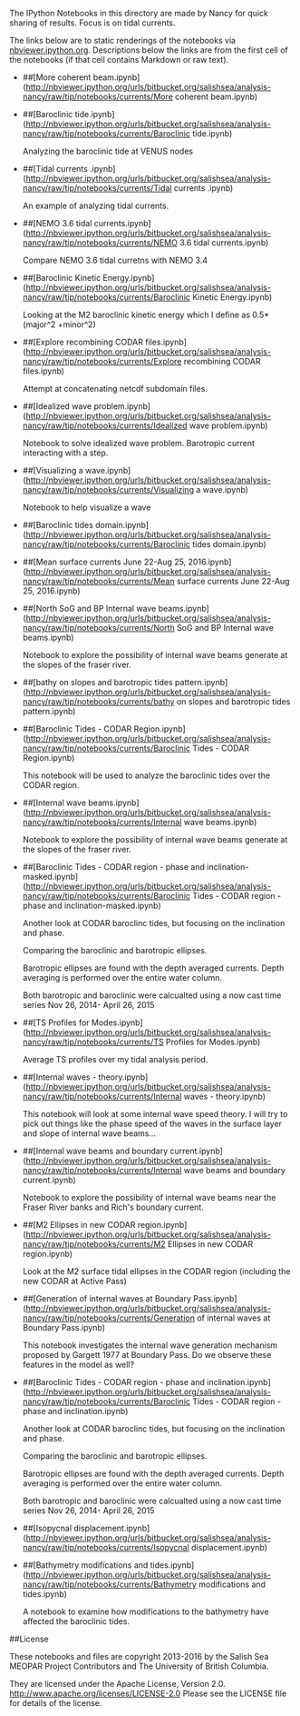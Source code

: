 The IPython Notebooks in this directory are made by Nancy for
quick sharing of results. Focus is on tidal currents.

The links below are to static renderings of the notebooks via
[nbviewer.ipython.org](http://nbviewer.ipython.org/).
Descriptions below the links are from the first cell of the notebooks
(if that cell contains Markdown or raw text).

* ##[More coherent beam.ipynb](http://nbviewer.ipython.org/urls/bitbucket.org/salishsea/analysis-nancy/raw/tip/notebooks/currents/More coherent beam.ipynb)  
    
* ##[Baroclinic tide.ipynb](http://nbviewer.ipython.org/urls/bitbucket.org/salishsea/analysis-nancy/raw/tip/notebooks/currents/Baroclinic tide.ipynb)  
    
    Analyzing the baroclinic tide at VENUS nodes  

* ##[Tidal currents .ipynb](http://nbviewer.ipython.org/urls/bitbucket.org/salishsea/analysis-nancy/raw/tip/notebooks/currents/Tidal currents .ipynb)  
    
    An example of analyzing tidal currents.  
      


* ##[NEMO 3.6 tidal currents.ipynb](http://nbviewer.ipython.org/urls/bitbucket.org/salishsea/analysis-nancy/raw/tip/notebooks/currents/NEMO 3.6 tidal currents.ipynb)  
    
    Compare NEMO 3.6 tidal curretns with NEMO 3.4  

* ##[Baroclinic Kinetic Energy.ipynb](http://nbviewer.ipython.org/urls/bitbucket.org/salishsea/analysis-nancy/raw/tip/notebooks/currents/Baroclinic Kinetic Energy.ipynb)  
    
    Looking at the M2 baroclinic kinetic energy which I define as 0.5*(major^2 +minor^2)  

* ##[Explore recombining CODAR files.ipynb](http://nbviewer.ipython.org/urls/bitbucket.org/salishsea/analysis-nancy/raw/tip/notebooks/currents/Explore recombining CODAR files.ipynb)  
    
    Attempt at concatenating netcdf subdomain files.  

* ##[Idealized wave problem.ipynb](http://nbviewer.ipython.org/urls/bitbucket.org/salishsea/analysis-nancy/raw/tip/notebooks/currents/Idealized wave problem.ipynb)  
    
    Notebook to solve idealized wave problem. Barotropic current interacting with a step.  

* ##[Visualizing a wave.ipynb](http://nbviewer.ipython.org/urls/bitbucket.org/salishsea/analysis-nancy/raw/tip/notebooks/currents/Visualizing a wave.ipynb)  
    
    Notebook to help visualize a wave  

* ##[Baroclinic tides domain.ipynb](http://nbviewer.ipython.org/urls/bitbucket.org/salishsea/analysis-nancy/raw/tip/notebooks/currents/Baroclinic tides domain.ipynb)  
    
* ##[Mean surface currents June 22-Aug 25, 2016.ipynb](http://nbviewer.ipython.org/urls/bitbucket.org/salishsea/analysis-nancy/raw/tip/notebooks/currents/Mean surface currents June 22-Aug 25, 2016.ipynb)  
    
* ##[North SoG and BP Internal wave beams.ipynb](http://nbviewer.ipython.org/urls/bitbucket.org/salishsea/analysis-nancy/raw/tip/notebooks/currents/North SoG and BP Internal wave beams.ipynb)  
    
    Notebook to explore the possibility of internal wave beams generate at the slopes of the fraser river.  

* ##[bathy on slopes and barotropic tides pattern.ipynb](http://nbviewer.ipython.org/urls/bitbucket.org/salishsea/analysis-nancy/raw/tip/notebooks/currents/bathy on slopes and barotropic tides pattern.ipynb)  
    
* ##[Baroclinic Tides - CODAR Region.ipynb](http://nbviewer.ipython.org/urls/bitbucket.org/salishsea/analysis-nancy/raw/tip/notebooks/currents/Baroclinic Tides - CODAR Region.ipynb)  
    
    This notebook will be used to analyze the baroclinic tides over the CODAR region.  


* ##[Internal wave beams.ipynb](http://nbviewer.ipython.org/urls/bitbucket.org/salishsea/analysis-nancy/raw/tip/notebooks/currents/Internal wave beams.ipynb)  
    
    Notebook to explore the possibility of internal wave beams generate at the slopes of the fraser river.  

* ##[Baroclinic Tides - CODAR region - phase and inclination-masked.ipynb](http://nbviewer.ipython.org/urls/bitbucket.org/salishsea/analysis-nancy/raw/tip/notebooks/currents/Baroclinic Tides - CODAR region - phase and inclination-masked.ipynb)  
    
    Another look at CODAR baroclinc tides, but focusing on the inclination and phase.  
      
    Comparing the baroclinic and barotropic ellipses.  
      
    Barotropic ellipses are found with the depth averaged currents. Depth averaging is performed over the entire water column.  
      
    Both barotropic and baroclinic were calcualted using a now cast time series Nov 26, 2014- April 26, 2015  

* ##[TS Profiles for Modes.ipynb](http://nbviewer.ipython.org/urls/bitbucket.org/salishsea/analysis-nancy/raw/tip/notebooks/currents/TS Profiles for Modes.ipynb)  
    
    Average TS profiles over my tidal analysis period.  

* ##[Internal waves - theory.ipynb](http://nbviewer.ipython.org/urls/bitbucket.org/salishsea/analysis-nancy/raw/tip/notebooks/currents/Internal waves - theory.ipynb)  
    
    This notebook will look at some internal wave speed theory. I will try to pick out things like the phase speed of the waves in the surface layer and slope of internal wave beams...  

* ##[Internal wave beams and boundary current.ipynb](http://nbviewer.ipython.org/urls/bitbucket.org/salishsea/analysis-nancy/raw/tip/notebooks/currents/Internal wave beams and boundary current.ipynb)  
    
    Notebook to explore the possibility of internal wave beams near the Fraser River banks and Rich's boundary current.  

* ##[M2 Ellipses in new CODAR region.ipynb](http://nbviewer.ipython.org/urls/bitbucket.org/salishsea/analysis-nancy/raw/tip/notebooks/currents/M2 Ellipses in new CODAR region.ipynb)  
    
    Look at the M2 surface tidal ellipses in the CODAR region (including the new CODAR at Active Pass)  

* ##[Generation of internal waves at Boundary Pass.ipynb](http://nbviewer.ipython.org/urls/bitbucket.org/salishsea/analysis-nancy/raw/tip/notebooks/currents/Generation of internal waves at Boundary Pass.ipynb)  
    
    This notebook investigates the internal wave generation mechanism proposed by Gargett 1977 at Boundary Pass. Do we observe these features in the model as well?  
      


* ##[Baroclinic Tides - CODAR region - phase and inclination.ipynb](http://nbviewer.ipython.org/urls/bitbucket.org/salishsea/analysis-nancy/raw/tip/notebooks/currents/Baroclinic Tides - CODAR region - phase and inclination.ipynb)  
    
    Another look at CODAR baroclinc tides, but focusing on the inclination and phase.  
      
    Comparing the baroclinic and barotropic ellipses.  
      
    Barotropic ellipses are found with the depth averaged currents. Depth averaging is performed over the entire water column.  
      
    Both barotropic and baroclinic were calcualted using a now cast time series Nov 26, 2014- April 26, 2015  

* ##[Isopycnal displacement.ipynb](http://nbviewer.ipython.org/urls/bitbucket.org/salishsea/analysis-nancy/raw/tip/notebooks/currents/Isopycnal displacement.ipynb)  
    
* ##[Bathymetry modifications and tides.ipynb](http://nbviewer.ipython.org/urls/bitbucket.org/salishsea/analysis-nancy/raw/tip/notebooks/currents/Bathymetry modifications and tides.ipynb)  
    
    A notebook to examine how modifications to the bathymetry have affected the baroclinic tides.  


##License

These notebooks and files are copyright 2013-2016
by the Salish Sea MEOPAR Project Contributors
and The University of British Columbia.

They are licensed under the Apache License, Version 2.0.
http://www.apache.org/licenses/LICENSE-2.0
Please see the LICENSE file for details of the license.
